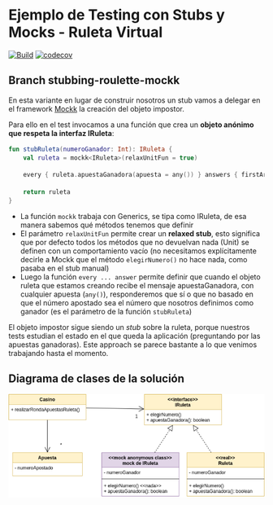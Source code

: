 
# Ejemplo de Testing con Stubs y Mocks - Ruleta Virtual

[![Build](https://github.com/uqbar-project/eg-ruletas-kotlin/actions/workflows/gradle-build.yml/badge.svg?branch=stubbing-roulette)](https://github.com/uqbar-project/eg-ruletas-kotlin/actions/workflows/gradle-build.yml) [![codecov](https://codecov.io/gh/uqbar-project/eg-ruletas-kotlin/branch/master/graph/badge.svg?token=RdVlEzRc3G)](https://codecov.io/gh/uqbar-project/eg-ruletas-kotlin?branch=stubbing-roulette)

## Branch stubbing-roulette-mockk

En esta variante en lugar de construir nosotros un stub vamos a delegar en el framework [Mockk](https://mockk.io/) la creación del objeto impostor.

Para ello en el test invocamos a una función que crea un **objeto anónimo que respeta la interfaz IRuleta**:

```kt
fun stubRuleta(numeroGanador: Int): IRuleta {
    val ruleta = mockk<IRuleta>(relaxUnitFun = true)

    every { ruleta.apuestaGanadora(apuesta = any()) } answers { firstArg<Apuesta>().numeroApostado == numeroGanador }

    return ruleta
}
```

- La función `mockk` trabaja con Generics, se tipa como IRuleta, de esa manera sabemos qué métodos tenemos que definir
- El parámetro `relaxUnitFun` permite crear un **relaxed stub**, esto significa que por defecto todos los métodos que no devuelvan nada (Unit) se definen con un comportamiento vacío (no necesitamos explícitamente decirle a Mockk que el método `elegirNumero()` no hace nada, como pasaba en el stub manual)
- Luego la función `every ... answer` permite definir que cuando el objeto ruleta que estamos creando recibe el mensaje apuestaGanadora, con cualquier apuesta (`any()`), responderemos que sí o que no basado en que el número apostado sea el número que nosotros definimos como ganador (es el parámetro de la función `stubRuleta`)

El objeto impostor sigue siendo un _stub_ sobre la ruleta, porque nuestros tests estudian el estado en el que queda la aplicación (preguntando por las apuestas ganadoras). Este approach se parece bastante a lo que venimos trabajando hasta el momento.

## Diagrama de clases de la solución

![diagrama de clases](./images/diagramaClases.png)